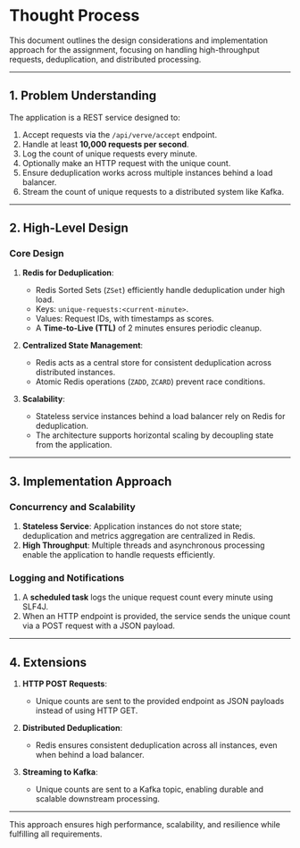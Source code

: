 # **Thought Process**

This document outlines the design considerations and implementation approach for the assignment, focusing on handling high-throughput requests, deduplication, and distributed processing.

---

## **1. Problem Understanding**

The application is a REST service designed to:

1. Accept requests via the `/api/verve/accept` endpoint.
2. Handle at least **10,000 requests per second**.
3. Log the count of unique requests every minute.
4. Optionally make an HTTP request with the unique count.
5. Ensure deduplication works across multiple instances behind a load balancer.
6. Stream the count of unique requests to a distributed system like Kafka.

---

## **2. High-Level Design**

### **Core Design**
1. **Redis for Deduplication**: 
   - Redis Sorted Sets (`ZSet`) efficiently handle deduplication under high load.
   - Keys: `unique-requests:<current-minute>`.
   - Values: Request IDs, with timestamps as scores.
   - A **Time-to-Live (TTL)** of 2 minutes ensures periodic cleanup.

2. **Centralized State Management**:
   - Redis acts as a central store for consistent deduplication across distributed instances.
   - Atomic Redis operations (`ZADD`, `ZCARD`) prevent race conditions.

3. **Scalability**:
   - Stateless service instances behind a load balancer rely on Redis for deduplication.
   - The architecture supports horizontal scaling by decoupling state from the application.

---

## **3. Implementation Approach**

### **Concurrency and Scalability**
1. **Stateless Service**: Application instances do not store state; deduplication and metrics aggregation are centralized in Redis.
2. **High Throughput**: Multiple threads and asynchronous processing enable the application to handle requests efficiently.

### **Logging and Notifications**
1. A **scheduled task** logs the unique request count every minute using SLF4J.
2. When an HTTP endpoint is provided, the service sends the unique count via a POST request with a JSON payload.

---

## **4. Extensions**

1. **HTTP POST Requests**:
   - Unique counts are sent to the provided endpoint as JSON payloads instead of using HTTP GET.

2. **Distributed Deduplication**:
   - Redis ensures consistent deduplication across all instances, even when behind a load balancer.

3. **Streaming to Kafka**:
   - Unique counts are sent to a Kafka topic, enabling durable and scalable downstream processing.

---

This approach ensures high performance, scalability, and resilience while fulfilling all requirements.
